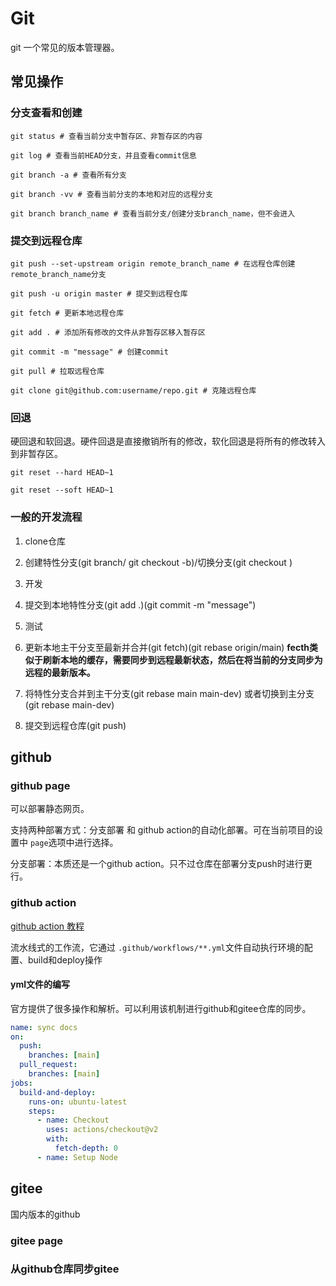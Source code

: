 # Git

git 一个常见的版本管理器。

## 常见操作

### 分支查看和创建
```shell
git status # 查看当前分支中暂存区、非暂存区的内容

git log # 查看当前HEAD分支，并且查看commit信息

git branch -a # 查看所有分支

git branch -vv # 查看当前分支的本地和对应的远程分支

git branch branch_name # 查看当前分支/创建分支branch_name，但不会进入
```

### 提交到远程仓库
```shell
git push --set-upstream origin remote_branch_name # 在远程仓库创建remote_branch_name分支

git push -u origin master # 提交到远程仓库

git fetch # 更新本地远程仓库

git add . # 添加所有修改的文件从非暂存区移入暂存区

git commit -m "message" # 创建commit

git pull # 拉取远程仓库

git clone git@github.com:username/repo.git # 克隆远程仓库
```

### 回退

硬回退和软回退。硬件回退是直接撤销所有的修改，软化回退是将所有的修改转入到非暂存区。
```shell
git reset --hard HEAD~1

git reset --soft HEAD~1
```

### 一般的开发流程

1. clone仓库

2. 创建特性分支(git branch/ git checkout -b)/切换分支(git checkout )

3. 开发

4. 提交到本地特性分支(git add .)(git commit -m "message")

5. 测试

6. 更新本地主干分支至最新并合并(git fetch)(git rebase origin/main) **fecth类似于刷新本地的缓存，需要同步到远程最新状态，然后在将当前的分支同步为远程的最新版本。**

7. 将特性分支合并到主干分支(git rebase main main-dev) 或者切换到主分支(git rebase main-dev)

8. 提交到远程仓库(git push)

## github

### github page

可以部署静态网页。

支持两种部署方式：分支部署 和 github action的自动化部署。可在当前项目的设置中 `page`选项中进行选择。

分支部署：本质还是一个github action。只不过仓库在部署分支push时进行更行。

### github action

[github action 教程](https://www.ruanyifeng.com/blog/2019/09/getting-started-with-github-actions.html)

流水线式的工作流，它通过 `.github/workflows/**.yml`文件自动执行环境的配置、build和deploy操作

#### yml文件的编写

官方提供了很多操作和解析。可以利用该机制进行github和gitee仓库的同步。

```yml
name: sync docs
on:
  push:
    branches: [main]
  pull_request:
    branches: [main]
jobs:
  build-and-deploy:
    runs-on: ubuntu-latest
    steps:
      - name: Checkout
        uses: actions/checkout@v2
        with:
          fetch-depth: 0
      - name: Setup Node
```

## gitee

国内版本的github

### gitee page

### 从github仓库同步gitee
